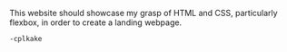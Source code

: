 This website  should showcase my grasp of HTML and CSS, particularly flexbox, in order to create a landing webpage.

	-cplkake
